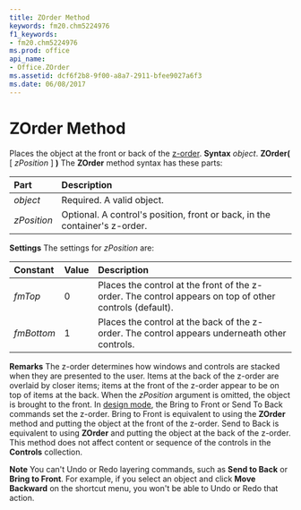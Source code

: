 ```yaml
---
title: ZOrder Method
keywords: fm20.chm5224976
f1_keywords:
- fm20.chm5224976
ms.prod: office
api_name:
- Office.ZOrder
ms.assetid: dcf6f2b8-9f00-a8a7-2911-bfee9027a6f3
ms.date: 06/08/2017
---
```



# ZOrder Method



Places the object at the front or back of the [z-order](vbe-glossary.md).
 **Syntax**
 _object_. **ZOrder(** [ _zPosition_ ] **)**
The **ZOrder** method syntax has these parts:


|**Part**|**Description**|
|:-----|:-----|
| _object_|Required. A valid object.|
| _zPosition_|Optional. A control's position, front or back, in the container's z-order.|
 **Settings**
The settings for  _zPosition_ are:


|**Constant**|**Value**|**Description**|
|:-----|:-----|:-----|
| _fmTop_|0|Places the control at the front of the z-order. The control appears on top of other controls (default).|
| _fmBottom_|1|Places the control at the back of the z-order. The control appears underneath other controls.|
 **Remarks**
The z-order determines how windows and controls are stacked when they are presented to the user. Items at the back of the z-order are overlaid by closer items; items at the front of the z-order appear to be on top of items at the back. When the  _zPosition_ argument is omitted, the object is brought to the front.
In [design mode](vbe-glossary.md), the Bring to Front or Send To Back commands set the z-order. Bring to Front is equivalent to using the **ZOrder** method and putting the object at the front of the z-order. Send to Back is equivalent to using **ZOrder** and putting the object at the back of the z-order.
This method does not affect content or sequence of the controls in the **Controls** collection.

 **Note**  You can't Undo or Redo layering commands, such as **Send to Back** or **Bring to Front**. For example, if you select an object and click **Move Backward** on the shortcut menu, you won't be able to Undo or Redo that action.


